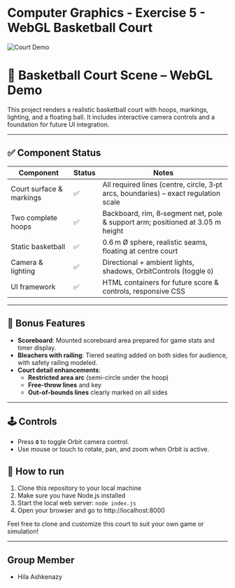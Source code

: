# Computer Graphics - Exercise 5 - WebGL Basketball Court

![Court Demo](court.gif)

# 🏀 Basketball Court Scene – WebGL Demo

This project renders a realistic basketball court with hoops, markings, lighting, and a floating ball. It includes interactive camera controls and a foundation for future UI integration.

---

## ✅ Component Status

| Component                | Status | Notes                                                                 |
|--------------------------|--------|-----------------------------------------------------------------------|
| Court surface & markings | ✅     | All required lines (centre, circle, 3‑pt arcs, boundaries) – exact regulation scale |
| Two complete hoops       | ✅     | Backboard, rim, 8‑segment net, pole & support arm; positioned at 3.05 m height |
| Static basketball        | ✅     | 0.6 m Ø sphere, realistic seams, floating at centre court            |
| Camera & lighting        | ✅     | Directional + ambient lights, shadows, OrbitControls (toggle `O`)    |
| UI framework             | ✅     | HTML containers for future score & controls, responsive CSS          |

---
## 🎁 Bonus Features

- **Scoreboard**: Mounted scoreboard area prepared for game stats and timer display.
- **Bleachers with railing**: Tiered seating added on both sides for audience, with safety railing modeled.
- **Court detail enhancements**:
  - **Restricted area arc** (semi-circle under the hoop)
  - **Free-throw lines** and key 
  - **Out-of-bounds lines** clearly marked on all sides
---

## 🕹️ Controls

- Press **`O`** to toggle Orbit camera control.
- Use mouse or touch to rotate, pan, and zoom when Orbit is active.

## 📸 How to run
1. Clone this repository to your local machine
2. Make sure you have Node.js installed
3. Start the local web server: `node index.js`
4. Open your browser and go to http://localhost:8000

Feel free to clone and customize this court to suit your own game or simulation!

---
## Group Member
- Hila Ashkenazy
